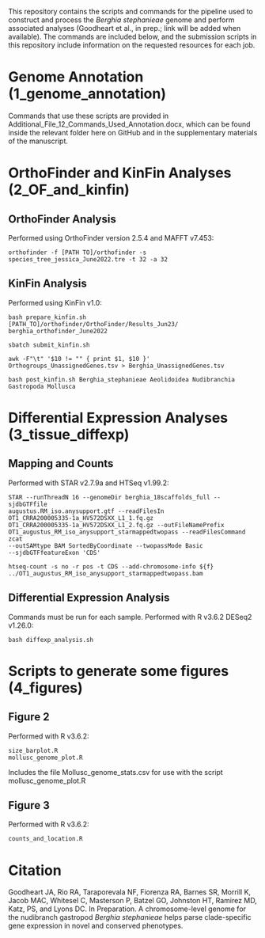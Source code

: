 This repository contains the scripts and commands for the pipeline used to construct and process the *Berghia stephanieae* genome and perform associated analyses (Goodheart et al., in prep.; link will be added when available). The commands are  included below, and the submission scripts in this repository include  information on the requested resources for each job.

# Genome Annotation (1_genome_annotation)

Commands that use these scripts are provided in Additional_File_12_Commands_Used_Annotation.docx, which can be found inside the relevant folder here on GitHub and in the supplementary materials of the manuscript.

# OrthoFinder and KinFin Analyses (2_OF_and_kinfin)

## OrthoFinder Analysis
Performed using OrthoFinder version 2.5.4 and MAFFT v7.453:
```
orthofinder -f [PATH TO]/orthofinder -s species_tree_jessica_June2022.tre -t 32 -a 32
```

## KinFin Analysis
Performed using KinFin v1.0:
```
bash prepare_kinfin.sh [PATH_TO]/orthofinder/OrthoFinder/Results_Jun23/ berghia_orthofinder_June2022 

sbatch submit_kinfin.sh

awk -F"\t" '$10 != "" { print $1, $10 }' Orthogroups_UnassignedGenes.tsv > Berghia_UnassignedGenes.tsv

bash post_kinfin.sh Berghia_stephanieae Aeolidoidea Nudibranchia Gastropoda Mollusca
```

# Differential Expression Analyses (3_tissue_diffexp)

## Mapping and Counts
Performed with STAR v2.7.9a and 
HTSeq v1.99.2:
```
STAR --runThreadN 16 --genomeDir berghia_18scaffolds_full --sjdbGTFfile 
augustus.RM_iso.anysupport.gtf --readFilesIn 
OT1_CRRA200005335-1a_HV572DSXX_L1_1.fq.gz 
OT1_CRRA200005335-1a_HV572DSXX_L1_2.fq.gz --outFileNamePrefix 
OT1_augustus_RM_iso_anysupport_starmappedtwopass --readFilesCommand zcat 
--outSAMtype BAM SortedByCoordinate --twopassMode Basic 
--sjdbGTFfeatureExon 'CDS'

htseq-count -s no -r pos -t CDS --add-chromosome-info ${f} 
../OT1_augustus_RM_iso_anysupport_starmappedtwopass.bam
```

## Differential Expression Analysis
Commands must be run for each sample. Performed with R v3.6.2 DESeq2 v1.26.0:
```
bash diffexp_analysis.sh
```

# Scripts to generate some figures (4_figures)
## Figure 2
Performed with R v3.6.2:
```
size_barplot.R
mollusc_genome_plot.R
```
Includes the file Mollusc_genome_stats.csv for use with the script mollusc_genome_plot.R

## Figure 3
Performed with R v3.6.2:
```
counts_and_location.R
```

# Citation

Goodheart JA, Rio RA, Taraporevala NF, Fiorenza RA, Barnes SR, Morrill K, Jacob MAC, Whitesel C, Masterson P, 
Batzel GO, Johnston HT, Ramirez MD, Katz, PS, and Lyons DC. In Preparation. A chromosome-level genome for the 
nudibranch gastropod *Berghia stephanieae* helps parse clade-specific gene expression in novel and conserved 
phenotypes.

